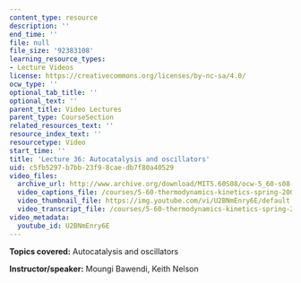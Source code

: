 ```yaml
---
content_type: resource
description: ''
end_time: ''
file: null
file_size: '92383108'
learning_resource_types:
- Lecture Videos
license: https://creativecommons.org/licenses/by-nc-sa/4.0/
ocw_type: ''
optional_tab_title: ''
optional_text: ''
parent_title: Video Lectures
parent_type: CourseSection
related_resources_text: ''
resource_index_text: ''
resourcetype: Video
start_time: ''
title: 'Lecture 36: Autocatalysis and oscillators'
uid: c5fb5297-b7bb-23f9-8cae-db7f80a40529
video_files:
  archive_url: http://www.archive.org/download/MIT5.60S08/ocw-5_60-s08-lec36_300k.mp4
  video_captions_file: /courses/5-60-thermodynamics-kinetics-spring-2008/b9cbfb21c3fc5d31912531e1a2cc77ac_U2BNmEnry6E.vtt
  video_thumbnail_file: https://img.youtube.com/vi/U2BNmEnry6E/default.jpg
  video_transcript_file: /courses/5-60-thermodynamics-kinetics-spring-2008/22f4ddd4443369c473fa753836d789ad_U2BNmEnry6E.pdf
video_metadata:
  youtube_id: U2BNmEnry6E
---
```


**Topics covered:** Autocatalysis and oscillators

**Instructor/speaker:** Moungi Bawendi, Keith Nelson

